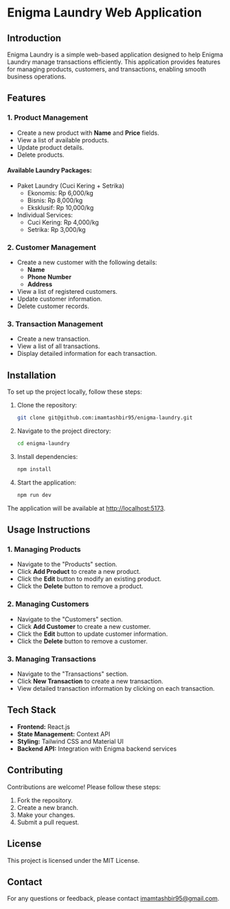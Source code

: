 # Enigma Laundry Web Application

## Introduction

Enigma Laundry is a simple web-based application designed to help Enigma Laundry manage transactions efficiently. This application provides features for managing products, customers, and transactions, enabling smooth business operations.

## Features

### **1. Product Management**

- Create a new product with **Name** and **Price** fields.
- View a list of available products.
- Update product details.
- Delete products.

#### **Available Laundry Packages:**

- Paket Laundry (Cuci Kering + Setrika)
    - Ekonomis: Rp 6,000/kg
    - Bisnis: Rp 8,000/kg
    - Eksklusif: Rp 10,000/kg
- Individual Services:
    - Cuci Kering: Rp 4,000/kg
    - Setrika: Rp 3,000/kg

### **2. Customer Management**

- Create a new customer with the following details:
    - **Name**
    - **Phone Number**
    - **Address**
- View a list of registered customers.
- Update customer information.
- Delete customer records.

### **3. Transaction Management**

- Create a new transaction.
- View a list of all transactions.
- Display detailed information for each transaction.

## Installation

To set up the project locally, follow these steps:

1. Clone the repository:

    ```bash
    git clone git@github.com:imamtashbir95/enigma-laundry.git
    ```

2. Navigate to the project directory:

    ```bash
    cd enigma-laundry
    ```

3. Install dependencies:

    ```bash
    npm install
    ```

4. Start the application:
    ```bash
    npm run dev
    ```

The application will be available at [http://localhost:5173](http://localhost:5173).

## Usage Instructions

### **1. Managing Products**

- Navigate to the "Products" section.
- Click **Add Product** to create a new product.
- Click the **Edit** button to modify an existing product.
- Click the **Delete** button to remove a product.

### **2. Managing Customers**

- Navigate to the "Customers" section.
- Click **Add Customer** to create a new customer.
- Click the **Edit** button to update customer information.
- Click the **Delete** button to remove a customer.

### **3. Managing Transactions**

- Navigate to the "Transactions" section.
- Click **New Transaction** to create a new transaction.
- View detailed transaction information by clicking on each transaction.

## Tech Stack

- **Frontend:** React.js
- **State Management:** Context API
- **Styling:** Tailwind CSS and Material UI
- **Backend API:** Integration with Enigma backend services

## Contributing

Contributions are welcome! Please follow these steps:

1. Fork the repository.
2. Create a new branch.
3. Make your changes.
4. Submit a pull request.

## License

This project is licensed under the MIT License.

## Contact

For any questions or feedback, please contact imamtashbir95@gmail.com.
